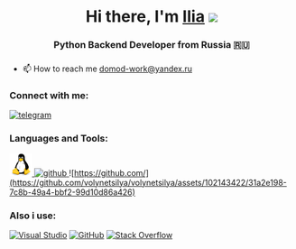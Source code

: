 <h1 align="center">Hi there, I'm <a href="https://github.com/volynetsilya" target="_blank">Ilia</a> 
<img src="https://github.com/blackcater/blackcater/raw/main/images/Hi.gif" height="32"/></h1>
<h3 align="center">Python Backend Developer from Russia 🇷🇺</h3>

###
- 📫 How to reach me domod-work@yandex.ru

### Connect with me:
[<img src='https://cdn.jsdelivr.net/npm/simple-icons@3.0.1/icons/telegram.svg' alt='telegram' height='20'>](@volilya)  

### Languages and Tools:
<a href="https://www.linux.org/" rel="nofollow"> <img src="https://raw.githubusercontent.com/devicons/devicon/master/icons/linux/linux-original.svg" alt="linux" width="40" height="40" style="max-width: 100%;"> </a>
<a href="https://https://github.com" rel="nofollow"> <img src="https://github.com/volynetsilya/volynetsilya/assets/102143422/31a2e198-7c8b-49a4-bbf2-99d10d86a426" alt="github" width="40" height="40" style="max-width: 100%;"> </a>
![https://github.com/](https://github.com/volynetsilya/volynetsilya/assets/102143422/31a2e198-7c8b-49a4-bbf2-99d10d86a426)

### Also i use:
<a target="_blank" rel="noopener noreferrer nofollow" href="https://camo.githubusercontent.com/a448c44bf7b44849879627e71843f17274bb7273be36f8dd5936e238d0ed427f/68747470733a2f2f696d672e736869656c64732e696f2f62616467652f56697375616c25323053747564696f2d3543324439312e7376673f7374796c653d706c6173746963266c6f676f3d76697375616c2d73747564696f266c6f676f436f6c6f723d7768697465"><img src="https://camo.githubusercontent.com/a448c44bf7b44849879627e71843f17274bb7273be36f8dd5936e238d0ed427f/68747470733a2f2f696d672e736869656c64732e696f2f62616467652f56697375616c25323053747564696f2d3543324439312e7376673f7374796c653d706c6173746963266c6f676f3d76697375616c2d73747564696f266c6f676f436f6c6f723d7768697465" alt="Visual Studio" data-canonical-src="https://img.shields.io/badge/Visual%20Studio-5C2D91.svg?style=plastic&amp;logo=visual-studio&amp;logoColor=white" style="max-width: 100%;"></a>
<a target="_blank" rel="noopener noreferrer nofollow" href="https://camo.githubusercontent.com/f9176bf31724625dd6556de667306fee67b549c2f1dcaa370ca6e0d41767444d/68747470733a2f2f696d672e736869656c64732e696f2f62616467652f6769746875622d2532333132313031312e7376673f7374796c653d706c6173746963266c6f676f3d676974687562266c6f676f436f6c6f723d7768697465"><img src="https://camo.githubusercontent.com/f9176bf31724625dd6556de667306fee67b549c2f1dcaa370ca6e0d41767444d/68747470733a2f2f696d672e736869656c64732e696f2f62616467652f6769746875622d2532333132313031312e7376673f7374796c653d706c6173746963266c6f676f3d676974687562266c6f676f436f6c6f723d7768697465" alt="GitHub" data-canonical-src="https://img.shields.io/badge/github-%23121011.svg?style=plastic&amp;logo=github&amp;logoColor=white" style="max-width: 100%;"></a>
<a target="_blank" rel="noopener noreferrer nofollow" href="https://camo.githubusercontent.com/e2145763fa94522456701add461023b8136776901d81e70e462895f199712f02/68747470733a2f2f696d672e736869656c64732e696f2f62616467652f2d537461636b6f766572666c6f772d4645374131363f7374796c653d706c6173746963266c6f676f3d737461636b2d6f766572666c6f77266c6f676f436f6c6f723d7768697465"><img src="https://camo.githubusercontent.com/e2145763fa94522456701add461023b8136776901d81e70e462895f199712f02/68747470733a2f2f696d672e736869656c64732e696f2f62616467652f2d537461636b6f766572666c6f772d4645374131363f7374796c653d706c6173746963266c6f676f3d737461636b2d6f766572666c6f77266c6f676f436f6c6f723d7768697465" alt="Stack Overflow" data-canonical-src="https://img.shields.io/badge/-Stackoverflow-FE7A16?style=plastic&amp;logo=stack-overflow&amp;logoColor=white" style="max-width: 100%;"></a>
